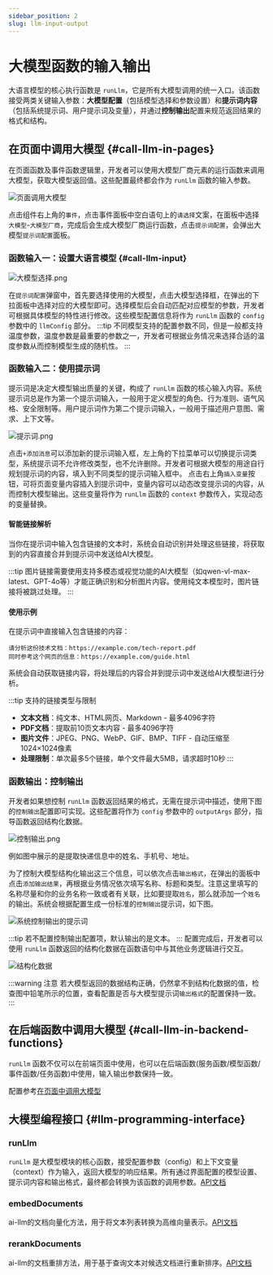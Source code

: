```yaml
---
sidebar_position: 2
slug: llm-input-output
---
```


# 大模型函数的输入输出

大语言模型的核心执行函数是 `runLlm`，它是所有大模型调用的统一入口。该函数接受两类关键输入参数：**大模型配置**（包括模型选择和参数设置）和**提示词内容**（包括系统提示词、用户提示词及变量），并通过**控制输出**配置来规范返回结果的格式和结构。

## 在页面中调用大模型 {#call-llm-in-pages}
在页面函数及事件函数逻辑里，开发者可以使用大模型厂商元素的运行函数来调用大模型，获取大模型返回值。这些配置最终都会作为 `runLlm` 函数的输入参数。

![页面调用大模型](./img/1/page-call-large-model.gif)

点击组件右上角的`事件`，点击事件面板中空白语句上的`请选择`文案，在面板中选择`大模型`-`大模型厂商`，完成后会生成大模型厂商运行函数，点击`提示词配置`，会弹出大模型`提示词配置`面板。

### 函数输入一：设置大语言模型 {#call-llm-input}
![大模型选择.png](./img/1/large-model-selection.png)

在`提示词配置`弹窗中，首先要选择使用的大模型，点击大模型选择框，在弹出的下拉面板中选择对应的大模型即可。选择模型后会自动匹配对应模型的参数，开发者可根据具体模型的特性进行修改。这些模型配置信息将作为 `runLlm` 函数的 `config` 参数中的 `llmConfig` 部分。
:::tip
不同模型支持的配置参数不同，但是一般都支持温度参数，温度参数是最重要的参数之一，开发者可根据业务情况来选择合适的温度参数从而控制模型生成的随机性。
:::

### 函数输入二：使用提示词
提示词是决定大模型输出质量的关键，构成了 `runLlm` 函数的核心输入内容。系统提示词总是作为第一个提示词输入，一般用于定义模型的角色、行为准则、语气风格、安全限制等。用户提示词作为第二个提示词输入，一般用于描述用户意图、需求、上下文等。

![提示词.png](./img/1/prompts.png)

点击`+添加消息`可以添加新的提示词输入框，左上角的下拉菜单可以切换提示词类型，系统提示词不允许修改类型，也不允许删除。开发者可根据大模型的用途自行规划提示词的内容，填入到不同类型的提示词输入框中。
点击右上角`插入变量`按钮，可将页面变量内容插入到提示词中，变量内容可以动态改变提示词的内容，从而控制大模型输出。这些变量将作为 `runLlm` 函数的 `context` 参数传入，实现动态的变量替换。


#### 智能链接解析
当你在提示词中输入包含链接的文本时，系统会自动识别并处理这些链接，将获取到的内容直接合并到提示词中发送给AI大模型。

:::tip
图片链接需要使用支持多模态或视觉功能的AI大模型（如qwen-vl-max-latest、GPT-4o等）才能正确识别和分析图片内容。使用纯文本模型时，图片链接将被跳过处理。
:::

#### 使用示例
在提示词中直接输入包含链接的内容：

```
请分析这份技术文档：https://example.com/tech-report.pdf
同时参考这个网页的信息：https://example.com/guide.html
```

系统会自动获取链接内容，将处理后的内容合并到提示词中发送给AI大模型进行分析。

:::tip 支持的链接类型与限制
- **文本文档**：纯文本、HTML网页、Markdown - 最多4096字符
- **PDF文档**：提取前10页文本内容 - 最多4096字符
- **图片文件**：JPEG、PNG、WebP、GIF、BMP、TIFF - 自动压缩至1024×1024像素
- **处理限制**：单次最多5个链接，单个文件最大5MB，请求超时10秒
:::


### 函数输出：控制输出
开发者如果想控制 `runLlm` 函数返回结果的格式，无需在提示词中描述，使用下图的`控制输出`配置即可实现。这些配置将作为 `config` 参数中的 `outputArgs` 部分，指导函数返回结构化数据。

![控制输出.png](./img/1/control-output.gif)

例如图中展示的是提取快递信息中的姓名、手机号、地址。

为了控制大模型结构化输出这三个信息，可以依次点击`输出格式`，在弹出的面板中点击`添加输出结果`，再根据业务情况依次填写名称、标题和类型。注意这里填写的名称尽量和你的业务名称一致或者有关联，比如要提取`姓名`，那么就添加一个`姓名`的输出。系统会根据配置生成一份标准的`控制输出`提示词，如下图。

![系统控制输出的提示词](./img/1/system-control-output-prompts.png)

:::tip
若不配置控制输出配置项，默认输出的是文本。
:::
配置完成后，开发者可以使用 `runLlm` 函数返回的结构化数据在函数语句中与其他业务逻辑进行交互。

![结构化数据](./img/1/structured-data.png)

:::warning 注意
若大模型返回的数据结构正确，仍然拿不到结构化数据的值，检查图中铅笔所示的位置，查看配置是否与大模型提示词`输出格式`的配置保持一致。
:::

## 在后端函数中调用大模型 {#call-llm-in-backend-functions}
`runLlm` 函数不仅可以在前端页面中使用，也可以在后端函数(服务函数/模型函数/事件函数/任务函数)中使用，输入输出参数保持一致。

配置参考[在页面中调用大模型](#call-llm-in-pages)

## 大模型编程接口 {#llm-programming-interface}
### runLlm
`runLlm` 是大模型模块的核心函数，接受配置参数（config）和上下文变量（context）作为输入，返回大模型的响应结果。所有通过界面配置的模型设置、提示词内容和输出格式，最终都会转换为该函数的调用参数。[API文档](../../reference/framework/JitAi/ai-large-models#runllm)

### embedDocuments
ai-llm的文档向量化方法，用于将文本列表转换为高维向量表示。[API文档](../../reference/framework/JitAi/ai-large-models#embeddocuments)

### rerankDocuments
ai-llm的文档重排方法，用于基于查询文本对候选文档进行重新排序。[API文档](../../reference/framework/JitAi/ai-large-models#rerankdocuments)


